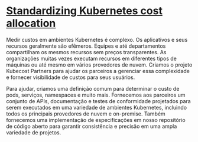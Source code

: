 # [Standardizing Kubernetes cost allocation](https://guide.kubecost.com/hc/en-us/articles/4407595975959-Standardizing-Kubernetes-cost-allocation)


Medir custos em ambientes Kubernetes é complexo. Os aplicativos e seus recursos geralmente são efêmeros. Equipes e até departamentos compartilham os mesmos recursos sem preços transparentes. As organizações muitas vezes executam recursos em diferentes tipos de máquinas ou até mesmo em vários provedores de nuvem. Criamos o projeto Kubecost Partners para ajudar os parceiros a gerenciar essa complexidade e fornecer visibilidade de custos para seus usuários.


Para ajudar, criamos uma definição comum para determinar o custo de pods, serviços, namespaces e muito mais. Fornecemos aos parceiros um conjunto de APIs, documentação e testes de conformidade projetados para serem executados em uma variedade de ambientes Kubernetes, incluindo todos os principais provedores de nuvem e on-premise. Também fornecemos uma implementação de especificações em nosso repositório de código aberto para garantir consistência e precisão em uma ampla variedade de projetos. 

